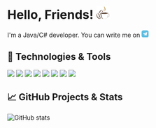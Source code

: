 <!-- Original here https://github.com/MartinHeinz/MartinHeinz -->

# Hello, Friends! <img src="https://raw.githubusercontent.com/ibobrov/ibobrov/main/cofe.gif" width="30px" height="30px">

I'm a Java/C# developer.
You can write me on  [![Telegram][2.2]][2]

## 🔧 Technologies & Tools
![](https://img.shields.io/badge/Code-Java-informational?style=flat&logo=openjdk&logoColor=efb8cc&color=e4e4e4)
![](https://img.shields.io/badge/Code-C%23-informational?style=flat&logo=sharp&logoColor=efb8cc&color=e4e4e4)
![](https://img.shields.io/badge/Orm-Hibernate-informational?style=flat&logo=hibernate&logoColor=efb8cc&color=e4e4e4)
![](https://img.shields.io/badge/Tools-Maven-informational?style=flat&logo=apache-maven&logoColor=efb8cc&color=e4e4e4)
![](https://img.shields.io/badge/Tools-Gradle-informational?style=flat&logo=gradle&logoColor=efb8cc&color=e4e4e4)
![](https://img.shields.io/badge/Tools-PostgreSQL-informational?style=flat&logo=postgresql&logoColor=efb8cc&color=e4e4e4)
![](https://img.shields.io/badge/OS-Ubuntu-informational?style=flat&logo=ubuntu&logoColor=efb8cc&color=e4e4e4)
![](https://img.shields.io/badge/Testing-JUnit-informational?style=flat&logo=java&logoColor=efb8cc&color=e4e4e4)



## &#x1f4c8; GitHub Projects & Stats

![GitHub stats](https://github-readme-stats.vercel.app/api?username=JavaThugNGG&show_icons=true)



<!-- links -->
[1.1]: https://raw.githubusercontent.com/MartinHeinz/MartinHeinz/master/linkedin-3-16.png (LinkedIn icon without padding)
[1]: https://www.linkedin.com/in/ilya-bobrov-75b42b151

[2.2]: https://raw.githubusercontent.com/ibobrov/ibobrov/main/tg_icon.png (Telegram icon without padding)
[2]: https://t.me/javathug
